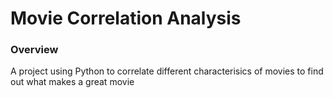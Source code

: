 # Movie Correlation Analysis

### Overview
A project using Python to correlate different characterisics of movies to find out what makes a great movie
